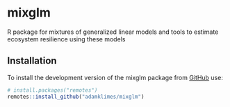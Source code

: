 # mixglm
R package for mixtures of generalized linear models and tools to estimate ecosystem resilience using these models 

## Installation

To install the development version of the mixglm package from [GitHub](https://github.com/) use:

``` r
# install.packages("remotes")
remotes::install_github("adamklimes/mixglm")
```

